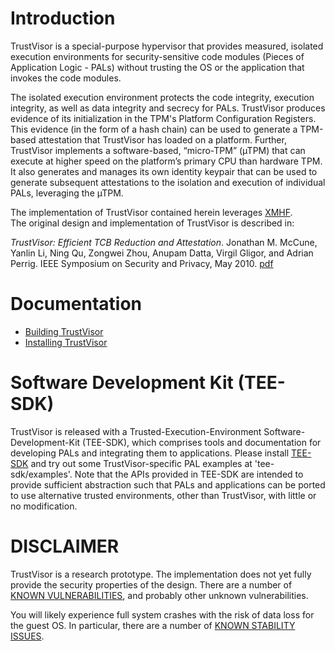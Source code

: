 Introduction
============

TrustVisor is a special-purpose hypervisor that provides measured, 
isolated execution environments for security-sensitive
code modules (Pieces of Application Logic - PALs) 
without trusting the OS or the application that invokes the code modules.

The isolated execution environment protects the code
integrity, execution integrity, as well as data integrity and secrecy
for PALs. TrustVisor produces evidence of
its initialization in the TPM's Platform Configuration Registers.
This evidence (in the form of a hash chain) can be used to generate a
TPM-based attestation that TrustVisor has loaded on a platform.
Further, TrustVisor implements a software-based, “micro-TPM” (µTPM) 
that can execute at higher speed on the platform’s primary CPU than
hardware TPM. It also generates and manages its own identity keypair
that can be used to generate subsequent attestations to the isolation
and execution of individual PALs, leveraging the µTPM.

The implementation of TrustVisor contained herein leverages [XMHF](../../xmhf).  
The original design and implementation of TrustVisor is described in:

*TrustVisor: Efficient TCB Reduction and Attestation*. Jonathan
M. McCune, Yanlin Li, Ning Qu, Zongwei Zhou, Anupam Datta, Virgil
Gligor, and Adrian Perrig. IEEE Symposium on Security and Privacy, May
2010. [pdf](http://www.ece.cmu.edu/~jmmccune/papers/MLQZDGP2010.pdf)

Documentation
=============

* [Building TrustVisor](doc/building-trustvisor.md)
* [Installing TrustVisor](doc/installing-trustvisor.md)


Software Development Kit (TEE-SDK)
==================================

TrustVisor is released with a Trusted-Execution-Environment Software-Development-Kit
(TEE-SDK), which comprises tools and documentation for developing
PALs and integrating them to applications. Please install [TEE-SDK](tee-sdk) and
try out some TrustVisor-specific PAL examples at 'tee-sdk/examples'. Note that
the APIs provided in TEE-SDK are intended to provide sufficient abstraction
such that PALs and applications can be ported to use alternative trusted 
environments, other than TrustVisor, with little or no modification.


DISCLAIMER
==========

TrustVisor is a research prototype. The implementation does not yet fully
provide the security properties of the design. There are a number of
[KNOWN
VULNERABILITIES](https://sourceforge.net/p/xmhf/tickets/search/?q=_vulnerability%3ATrue),
and probably other unknown vulnerabilities.

You will likely experience full system
crashes with the risk of data loss for the guest OS. In particular,
there are a number of [KNOWN STABILITY
ISSUES](https://sourceforge.net/p/xmhf/tickets/search/?q=_instability%3ATrue).


